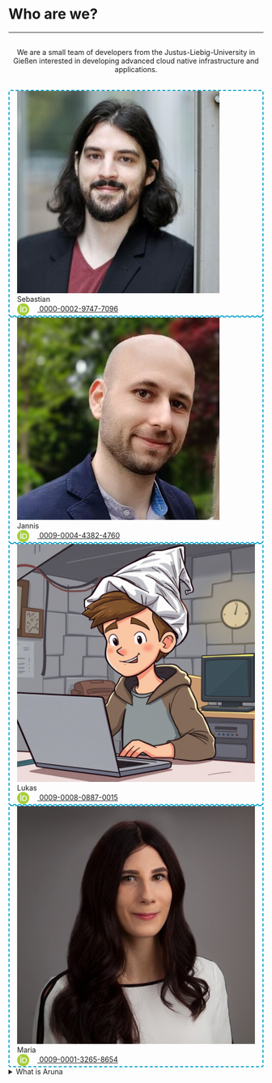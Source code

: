 # Who are we?

---

<div class="text-xl" style="text-align: center; padding: 1rem 0 2rem 0;">
  We are a small team of developers from the Justus-Liebig-University in Gießen interested in developing advanced cloud native infrastructure and applications. 
</div>

<div class="flex flex-row justify-between gap-2 m-t-2 m-b-12">
  <div class="flex flex-col flex-20" style="padding: 0 15px; border: 2px dashed #00a0cc; border-radius: 4px;">
    <div class="flex justify-center m-y-4">
      <img src="../assets/images/team/sebastian.png"/>
    </div>
    <div class="flex justify-center text-2xl p-x-4">Sebastian</div>
    <div class="flex justify-center text-2xl p-x-4 p-b-4">
      <a class="flex justify-center text-xl" style="align-items: center; text-align: center" href="https://orcid.org/0000-0002-9747-7096">
        <img class="flex" style="margin-right: 1rem; display: inline-block; vertical-align: middle; width: 24px; height: 24px" src="../assets/images/icons/orcid_xs.png"/>
        0000-0002-9747-7096
      </a>
    </div>
  </div>

  <div class="flex flex-col flex-20" style="padding: 0 15px; border: 2px dashed #00a0cc; border-radius: 4px;">
    <div class="flex justify-center m-y-4">
      <img src="../assets/images/team/jannis.png"/>
    </div>
    <div class="flex justify-center text-2xl p-x-4">Jannis</div>
    <div class="flex justify-center text-2xl p-x-4 p-b-4">
      <a class="flex justify-center text-xl" style="align-items: center; text-align: center" href="https://orcid.org/0009-0004-4382-4760">
        <img class="flex" style="margin-right: 1rem; display: inline-block; vertical-align: middle; width: 24px; height: 24px" src="../assets/images/icons/orcid_xs.png"/>
        0009-0004-4382-4760
      </a>
    </div>
  </div>

  <div class="flex flex-col flex-20" style="padding: 0 15px; border: 2px dashed #00a0cc; border-radius: 4px;">
    <div class="flex justify-center m-y-4">
      <img src="../assets/images/team/lukas.png"/>
    </div>
    <div class="flex justify-center text-2xl p-x-4">Lukas</div>
    <div class="flex justify-center text-2xl p-x-4 p-b-4">
      <a class="flex justify-center text-xl" style="align-items: center; text-align: center" href="https://orcid.org/0009-0008-0887-0015">
        <img class="flex" style="margin-right: 1rem; display: inline-block; vertical-align: middle; width: 24px; height: 24px" src="../assets/images/icons/orcid_xs.png"/>
        0009-0008-0887-0015
      </a>
    </div>
  </div>

  <div class="flex flex-col flex-20" style="padding: 0 15px; border: 2px dashed #00a0cc; border-radius: 4px;">
    <div class="flex justify-center m-y-4">
      <img src="../assets/images/team/maria.png"/>
    </div>
    <div class="flex justify-center text-2xl p-x-4">Maria</div>
    <div class="flex justify-center text-2xl p-x-4 p-b-4">
      <a class="flex justify-center text-xl" style="align-items: center; text-align: center" href="https://orcid.org/0009-0001-3265-8654">
        <img class="flex" style="margin-right: 1rem; display: inline-block; vertical-align: middle; width: 24px; height: 24px" src="../assets/images/icons/orcid_xs.png"/>
        0009-0001-3265-8654
      </a>
    </div>
  </div>
</div>


<!-- # What is Aruna -->

<details>
  <summary class="w-60 m-t-24 m-b-12 p-b-8 accordion-border text-2xl font-bold">What is Aruna</summary>

  <div class="flex flex-row justify-between gap-4 m-t-2">
    <!-- Feature Card Start -->
    <div class="flex flex-col flex-20 items-center fancy-border">
      <div class="flex flex-row gap-12 items-center justify-center">
        <svg style="height: 64px" class="svg-highlight" xmlns="http://www.w3.org/2000/svg" viewBox="0 0 640 640"><path d="M440.2 185.7L440.2 185.7C447.2 189.7 455.4 192 464 192C466.6 192 469.2 191.8 471.6 191.4L471.6 191.4C494.5 187.7 512 167.9 512 144C512 117.5 490.5 96 464 96C437.5 96 416 117.5 416 144C416 144.7 416 145.3 416 146L416 146C416.5 157.4 420.9 167.7 427.9 175.7L427.9 175.7C431.4 179.7 435.5 183.1 440.1 185.7zM434.3 218.3C419.1 212.2 406.1 201.5 397.2 188L222.7 257.7C223.5 262.3 224 267.1 224 272C224 286.4 220.2 299.9 213.5 311.6L351.5 432.4C364.5 422.5 380.7 416.4 398.2 416.1L434.2 218.4zM429.8 421.7C459.2 433.5 480 462.3 480 496C480 540.2 444.2 576 400 576C355.8 576 320 540.2 320 496C320 481.6 323.8 468.1 330.5 456.4L192.5 335.6C179 345.9 162.2 352 144 352C99.8 352 64 316.2 64 272C64 227.8 99.8 192 144 192C171.9 192 196.5 206.3 210.8 228L385.3 158.3C384.5 153.7 384 148.9 384 144C384 99.8 419.8 64 464 64C508.2 64 544 99.8 544 144C544 187.6 509.1 223.1 465.7 224L429.7 421.7zM183.8 298.8C184.5 297.8 185.1 296.8 185.7 295.7C189.7 288.7 192 280.6 192 271.9C192 245.4 170.5 223.9 144 223.9C117.5 223.9 96 245.4 96 271.9C96 298.4 117.5 319.9 144 319.9C152.5 319.9 160.6 317.7 167.5 313.7L167.5 313.7C174 310 179.6 304.9 183.8 298.7zM355.4 478.2C353.2 483.7 352 489.7 352 496C352 522.5 373.5 544 400 544C426.5 544 448 522.5 448 496C448 469.5 426.5 448 400 448C386 448 373.4 454 364.7 463.5C362 466.4 359.7 469.6 357.8 473.1C356.9 474.7 356.1 476.5 355.4 478.2L355.4 478.2z"/></svg>
        <h2 class="flex-grow-0 font-bold text-3xl" style="margin: 0;">Federated</h2>
      </div>
      <p class="text-xl text-center">
        <!--The federation-first approach eliminates--> 
        Eliminate the need for central coordination, avoid vendor lock-in, and get rid of single points of failure.
      </p>
      <a href="../part_1/2_nodes.md" class="text-xl font-bold">READ MORE >></a>
    </div>
    <!-- Feature Card End -->
    <!-- Feature Card Start -->
    <div class="flex flex-col flex-20 items-center fancy-border">
      <div class="flex flex-row gap-12 items-center justify-center">
        <svg style="height: 64px" class="svg-highlight" xmlns="http://www.w3.org/2000/svg" viewBox="0 0 640 640"><path d="M272 96C369.2 96 448 174.8 448 272C448 369.2 369.2 448 272 448C174.8 448 96 369.2 96 272C96 174.8 174.8 96 272 96zM272 480C323.7 480 371 461.2 407.3 430L548.7 571.3C554.9 577.5 565.1 577.5 571.3 571.3C577.5 565.1 577.5 554.9 571.3 548.7L430 407.3C461.2 371 480 323.7 480 272C480 157.1 386.9 64 272 64C157.1 64 64 157.1 64 272C64 386.9 157.1 480 272 480zM256 344C256 352.8 263.2 360 272 360C280.8 360 288 352.8 288 344L288 288L344 288C352.8 288 360 280.8 360 272C360 263.2 352.8 256 344 256L288 256L288 200C288 191.2 280.8 184 272 184C263.2 184 256 191.2 256 200L256 256L200 256C191.2 256 184 263.2 184 272C184 280.8 191.2 288 200 288L256 288L256 344z"/></svg>
        <h2 class="font-bold text-3xl" style="margin: 0;">FAIR</h2>
      </div>
      <p class="text-xl text-center">
        Locality aware, and FAIR compliant data orchestration across organizational boundaries.
      </p>
      <a href="../part_1/1_v3-intro.md" class="text-xl font-bold">READ MORE >></a>
    </div>
    <!-- Feature Card End -->
    <!-- Feature Card Start -->
    <div class="flex flex-col flex-20 items-center fancy-border">
      <div class="flex flex-row gap-12 items-center justify-center">
        <svg style="height: 64px" class="svg-highlight" xmlns="http://www.w3.org/2000/svg" viewBox="0 0 640 640"><path d="M384 96L128 96C110.3 96 96 110.3 96 128L96 512C96 529.7 110.3 544 128 544L192 544L192 464C192 437.5 213.5 416 240 416L272 416L272 420.4C272 429.7 272.5 438.9 273.6 448.1C273.1 448 272.5 448 272 448L240 448C231.2 448 224 455.2 224 464L224 544L306.3 544C313.1 555.3 320.8 566 329.3 576L128 576C92.7 576 64 547.3 64 512L64 128C64 92.7 92.7 64 128 64L384 64C419.3 64 448 92.7 448 128L448 273.6C444.9 274.2 441.8 275.1 438.7 276.1L416 283.7L416 128C416 110.3 401.7 96 384 96zM336 310.3L326.7 313.4C314.4 317.5 303.6 324.4 295 333.2C290.8 330.3 288 325.5 288 320L288 304C288 295.2 295.2 288 304 288L320 288C328.8 288 336 295.2 336 304L336 310.3zM304 176L320 176C328.8 176 336 183.2 336 192L336 208C336 216.8 328.8 224 320 224L304 224C295.2 224 288 216.8 288 208L288 192C288 183.2 295.2 176 304 176zM192 176L208 176C216.8 176 224 183.2 224 192L224 208C224 216.8 216.8 224 208 224L192 224C183.2 224 176 216.8 176 208L176 192C176 183.2 183.2 176 192 176zM176 304C176 295.2 183.2 288 192 288L208 288C216.8 288 224 295.2 224 304L224 320C224 328.8 216.8 336 208 336L192 336C183.2 336 176 328.8 176 320L176 304zM352 391.2L352 422.3C352 484.3 387.8 540.7 443.9 567.1L448 569L448 359.2L352 391.2zM464 576.1C464.3 576.1 464.6 576.1 464.8 576L463.1 576C463.4 576.1 463.7 576.1 463.9 576.1zM484.1 567C540.2 540.6 576 484.2 576 422.2L576 391.1L480 359.1L480 568.9L484.1 567zM448.7 604.7L430.2 596C363 564.3 320 496.6 320 422.2L320 391.1C320 377.3 328.8 365.1 341.9 360.7L453.9 323.4C460.5 321.2 467.6 321.2 474.1 323.4L586.1 360.7C599.2 365.1 608 377.3 608 391.1L608 422.2C608 496.6 565 564.3 497.8 595.9L479.3 604.6C474.5 606.8 469.3 608 464.1 608C458.9 608 453.6 606.8 448.9 604.6z"/></svg>
        <h2 class="font-bold text-3xl" style="margin: 0;">Sovereign</h2>
      </div>
      <p class="text-xl text-center">
        Easy collaboration while retaining authoritative control of local data and infrastructure.
      </p>
      <a href="../part_1/1_v3-intro.md" class="text-xl font-bold">READ MORE >></a>
    </div>
    <!-- Feature Card End -->
    <!-- Feature Card Start -->
    <div class="flex flex-col flex-20 items-center fancy-border">
      <div class="flex flex-row gap-12 items-center justify-center">
        <svg style="height: 64px" class="svg-highlight" viewBox="0 0 640 640"><path d="M192 96C209.7 96 224 110.3 224 128C224 145.7 209.7 160 192 160C174.3 160 160 145.7 160 128C160 110.3 174.3 96 192 96zM234 176.3C247.5 164.6 256 147.3 256 128C256 92.7 227.3 64 192 64C156.7 64 128 92.7 128 128C128 163.3 156.7 192 192 192C196.6 192 201.1 191.5 205.4 190.6L219 217.7C194.1 232.2 175.2 251.2 159.8 269.8C152.2 278.9 145.4 288 139.2 296.2L138.7 296.9C132.3 305.4 126.7 312.8 121.3 319.1C110 332.1 102.6 336.1 96.1 336.1C91.1 336.1 87.4 334.3 83.4 330.6C78.9 326.2 74.9 320.1 69.6 311.7L69.1 311C64.4 303.5 58.5 294.1 50.8 286.7C42.2 278.5 30.9 272.2 16 272.2C7.2 272.2 0 279.4 0 288.2C0 297 7.2 304.2 16 304.2C21 304.2 24.7 306 28.7 309.7C33.2 314.1 37.2 320.2 42.5 328.6L43 329.3C47.7 336.8 53.6 346.2 61.3 353.6C69.9 361.8 81.2 368.1 96.1 368.1C115.5 368.1 130.2 356.7 141.8 344.2L142.8 345.7C147.2 352.2 153 360 160 368.3C157 376.8 154.4 385.3 152 393.2L152 393.2L150.7 397.5C147.3 408.7 144.2 418.3 140.5 426.3C136.8 434.3 133 439.6 128.8 443C125 446 120 448.2 112.1 448.2C101.1 448.2 91.1 442.9 75.3 434.4L74.7 434.1C59.7 426.1 40.5 416.2 16.2 416.2C7.4 416.2 .2 423.4 .2 432.2C.2 441 7.4 448.2 16.2 448.2C31.8 448.2 44.7 454.3 59.7 462.3L62.8 464C76.1 471.2 92.9 480.2 112.2 480.2C126.8 480.2 139 476 148.9 468C158.5 460.4 164.9 450.1 169.7 439.8C174.5 429.5 178.1 417.9 181.5 406.9L182.8 402.5C183.7 399.7 184.5 396.9 185.4 394.1C204.7 411.1 229.5 427.5 260 437.3L259 440.7C253.6 459.1 246 484.5 234.7 506.3C221.7 531.3 207.5 544.2 192.3 544.2C183.5 544.2 176.3 551.4 176.3 560.2C176.3 569 183.5 576.2 192.3 576.2C227.4 576.2 249.6 547.1 263.1 521.1C275.9 496.4 284.3 468 289.7 449.9C290.2 448.1 290.7 446.4 291.2 444.8L291.3 444.5C300.5 445.9 310.2 446.6 320.3 446.6C330.4 446.6 340 445.9 349.3 444.5L349.4 444.8C349.9 446.4 350.4 448.1 350.9 449.9L350.9 449.9C356.2 468 364.7 496.4 377.5 521.1C391 547.1 413.3 576.2 448.3 576.2C457.1 576.2 464.3 569 464.3 560.2C464.3 551.4 457.1 544.2 448.3 544.2C433.1 544.2 418.9 531.3 405.9 506.3C394.6 484.5 387 459.1 381.6 440.7L380.6 437.3C411.1 427.5 435.9 411.1 455.2 394.1C456.1 396.9 456.9 399.7 457.8 402.5L459.1 406.9C462.5 417.9 466.1 429.5 470.9 439.8C475.7 450.1 482.1 460.4 491.7 468C501.6 475.9 513.8 480.2 528.4 480.2C547.7 480.2 564.5 471.2 577.8 464L580.9 462.3C595.9 454.3 608.7 448.2 624.4 448.2C633.2 448.2 640.4 441 640.4 432.2C640.4 423.4 633.2 416.2 624.4 416.2C600 416.2 580.9 426.1 565.9 434.1L565.3 434.4C549.5 442.8 539.5 448.2 528.5 448.2C520.6 448.2 515.6 446.1 511.8 443C507.6 439.7 503.8 434.4 500.1 426.3C496.4 418.2 493.3 408.6 489.9 397.5L488.6 393.2C486.2 385.3 483.6 376.8 480.6 368.3C487.7 360 493.4 352.2 497.8 345.7L498.8 344.2C510.4 356.7 525.1 368.1 544.5 368.1C551.7 368.1 558.4 366.6 564.3 363.5C570.2 360.4 574.5 356 577.8 351.5C582.4 345.2 585.8 336.8 588.4 330.6L588.4 330.6C589 329.1 589.6 327.7 590.1 326.5C593.4 319 596.4 314 600.7 310.5C604.6 307.3 611.3 304.1 624.5 304.1C633.3 304.1 640.5 296.9 640.5 288.1C640.5 279.3 633.3 272.1 624.5 272.1C605.7 272.1 591.4 276.9 580.5 285.7C570 294.2 564.6 305.1 560.8 313.7C559.6 316.5 558.6 318.9 557.7 321L557.7 321C555.5 326.3 554.1 329.7 551.9 332.7C550.8 334.2 549.9 334.9 549.3 335.2C548.6 335.5 547.3 336.1 544.5 336.1C538 336.1 530.6 332.1 519.3 319.1C513.9 312.9 508.3 305.5 501.9 296.9L501.4 296.2C495.2 288 488.4 278.9 480.8 269.8C465.3 251.2 446.4 232.3 421.6 217.7L435.1 190.6C439.4 191.5 443.9 192 448.5 192C483.8 192 512.5 163.3 512.5 128C512.5 92.7 483.8 64 448.5 64C413.2 64 384.5 92.7 384.5 128C384.5 147.3 393 164.5 406.5 176.3L392.1 204C371.7 196.5 347.9 192 320 192C292.1 192 268.3 196.5 247.9 204L234 176.3zM448 96C465.7 96 480 110.3 480 128C480 145.7 465.7 160 448 160C430.3 160 416 145.7 416 128C416 110.3 430.3 96 448 96zM452.6 355.8C451.7 356.6 450.9 357.5 450.1 358.4C447.9 360.8 445.5 363.2 443 365.6C415.7 391.9 375.1 417.6 320 417.6C264.9 417.6 224.3 392 197 365.6C194.5 363.2 192.2 360.8 189.9 358.4C189.2 357.4 188.4 356.6 187.4 355.8C178.5 346.1 171.5 336.8 166.5 329.4C164.2 326 162.3 323 160.8 320.5L164.2 316L164.5 315.6C170.8 307.2 177.2 298.7 184.3 290.2C212.5 256.3 250.5 224 320 224C389.5 224 427.5 256.3 455.7 290.2C462.8 298.7 469.2 307.2 475.5 315.6L475.8 316L479.2 320.5C477.7 323 475.8 326 473.5 329.4C468.5 336.8 461.5 346.1 452.6 355.8z"/></svg>
        <h2 class="font-bold text-3xl" style="margin: 0;">Agnostic</h2>
      </div>
      <p class="text-xl text-center">
        Manage unlimited volumes of heterogeneous data without domain constraints.
      </p>
      <a href="../part_1/1_v3-intro.md" class="text-xl font-bold">READ MORE >></a>
    </div>
    <!-- Feature Card End -->
  </div>

  <div class="flex p-t-12 text-center">
    <span class="text-xl">Aruna is a flexible and generalizable approach to the base data orchestration layer that can be adapted to any data management solution in any domain. The federation-first approach eliminates the need for central coordination, avoids vendor lock-in, and provides no single point of failure. Participating Nodes (Organizations, institutions, working groups, individuals) maintain full control over their data while participating in the broader research ecosystem, utilizing peer-to-peer network technologies for resource discovery and sharing across organizational boundaries.</span>
  </div>
  <!-- TODO: 3 more cards -->

</details>
